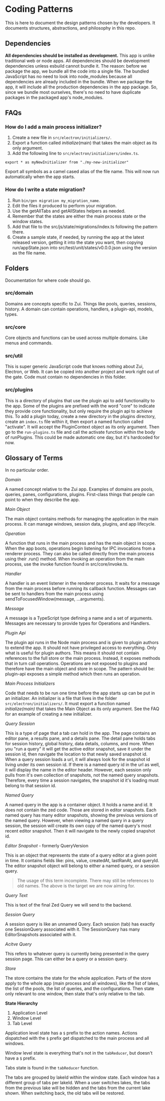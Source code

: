 # Coding Patterns

This is here to document the design patterns chosen by the developers. It documents structures, abstractions, and philosophy in this repo.

## Dependencies

**All dependencies should be installed as development.** This app is unlike traditional web or node apps. All dependencies should be development dependencies unless esbuild cannot bundle it. The reason: before we package the app, we bundle all the code into a single file. The bundled JavaScript has no need to look into node_modules because all dependencies are already included in the bundle. When we package the app, it will include all the production dependencies in the app package. So, since we bundle most ourselves, there's no need to have duplicate packages in the packaged app's node_modules.

## FAQs

### How do I add a main process initializer?

1. Create a new file in `src/electron/initializers/`.
2. Export a function called _initialize_(main) that takes the main object as its only argument.
3. Add the following line to `src/electron/initializers/index.ts`.

```
export * as myNewInitializer from "./my-new-initializer"
```

Export all symbols as a camel cased alias of the file name. This will now run automatically when the app starts.

### How do I write a state migration?

1. Run `bin/gen migration my_migration_name`.
2. Edit the files it produced to perform your migration.
3. Use the getAllTabs and getAllStates helpers as needed.
4. Remember that the states are either the main process state or the window states.
5. Add that file to the src/js/state/migrations/index.ts following the pattern there.
6. Create a sample state, if needed, by running the app at the latest released version, getting it into the state you want, then copying run/appState.json into src/test/unit/states/v0.0.0.json using the version as the file name.

## Folders

Documentation for where code should go.

### src/domain

Domains are concepts specific to Zui. Things like pools, queries, sessions, history. A domain can contain operations, handlers, a plugin-api, models, types.

### src/core

Core objects and functions can be used across multiple domains. Like menus and commands.

### src/util

This is super generic JavaScript code that knows nothing about Zui, Electron, or Web. It can be copied into another project and work right out of the gate. Code must contain no dependencies in this folder.

### src/plugins

This is a directory of plugins that use the plugin api to add functionality to the app. Some of the plugins are prefixed with the word "core" to indicate they provide core functionality, but only require the plugin api to achieve this. To add a plugin today, create a new directory in the plugins directory, create an `index.ts` file within it, then export a named function called "activate". It will accept the PluginContext object as its only argument. Then go to the `run-plugins.ts` file and call the activate function within the body of runPlugins. This could be made automatic one day, but it's hardcoded for now.

## Glossary of Terms

In no particular order.

_Domain_

A named concept relative to the Zui app. Examples of domains are pools, queries, panes, configurations, plugins. First-class things that people can point to when they describe the app.

_Main Object_

The main object contains methods for managing the application in the main process. It can manage windows, session data, plugins, and app lifecycle.

_Operation_

A function that runs in the main process and has the main object in scope. When the app boots, operations begin listening for IPC invocations from a renderer process. They can also be called directly from the main process using their .run() method. When invoking an operation from the main process, use the invoke function found in src/core/invoke.ts.

_Handler_

A handler is an event listener in the renderer process. It waits for a message from the main process before running its callback function. Messages can be sent to handlers from the main process using sendToFocusedWindow(message, ...arguments).

_Message_

A message is a TypeScript type defining a name and a set of arguments. Messages are necessary to provide types for Operations and Handlers.

_Plugin Api_

The plugin api runs in the Node main process and is given to plugin authors to extend the app. It should not have privileged access to everything. Only what is useful for plugin authors. This means it should not contain references to the full store or the main process. Instead, it exposes methods that in turn call operations. Operations are not exposed to plugins and therefore have the main object and store in scope. The pattern should be: plugin-api exposes a simple method which then runs an operation.

_Main Process Initializers_

Code that needs to be run one time before the app starts up can be put in an initializer. An initializer is a file that lives in the folder `src/electron/initializers/`. It must export a function named _initialize(main)_ that takes the Main Object as its only argument. See the FAQ for an example of creating a new initializer.

_Query Session_

This is a type of page that a tab can hold in the app. The page contains an editor pane, a results pane, and a details pane. The detail pane holds tabs for session history, global history, data details, columns, and more. When you "run a query" it will get the active editor snapshot, save it under the session id, then navigate the location to that newly saved snapshot id. When a query session loads a url, it will always look for the snapshot id living under its own session id. If there is a named query id in the url as well, it will display the name in the editor header. However, each session only pulls from it's own collection of snapshots, not the named query snapshots. Therefore, every time a session navigates, the snapshot id it's loading must belong to that session id.

_Named Query_

A named query in the app is a container object. It holds a name and id. It does not contain the zed code. Those are stored in editor snapshots. Each named query has many editor snapshots, showing the previous versions of the named query. However, when viewing a named query in a query session, the session will create its own copy of the named query's most recent editor snapshot. Then it will navigate to the newly copied snapshot id.

_Editor Snapshot_ - formerly QueryVersion

This is an object that represents the state of a query editor at a given point in time. It contains fields like: pins, value, createdAt, lastRanAt, and queryId. The editor snapshot object will belong to either a named query, or a session query.

> The usage of this term incomplete. There may still be references to old names. The above is the target we are now aiming for.

_Query Text_

This is text of the final Zed Query we will send to the backend.

_Session Query_

A session query is like an unnamed Query. Each session (tab) has exactly one SessionQuery associated with it. The SessionQuery has many EditorSnapshots associated with it.

_Acitve Query_

This refers to whatever query is currently being presented in the query session page. This can either be a query or a session query.

_Store_

The store contains the state for the whole application. Parts of the store apply to the whole app (main process and all windows), like the list of lakes, the list of the pools, the list of queries, and the configurations. Then state only relevant to one window, then state that's only relative to the tab.

**State Hierarchy**

1. Application Level
2. Window Level
3. Tab Level

Application level state has a `$` prefix to the action names. Actions dispatched with the `$` prefix get dispatched to the main process and all windows.

Window level state is everything that's not in the `tabReducer`, but doesn't have a `$` prefix.

Tabs state is found in the `tabReducer` function.

The tabs are grouped by lakeId within the window state. Each window has a different group of tabs per lakeId. When a user switches lakes, the tabs from the previous lake will be hidden and the tabs from the current lake shown. When switching back, the old tabs will be restored.
